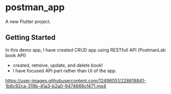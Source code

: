 # postman_app

A new Flutter project.

## Getting Started

In this demo app, I have created CRUD app using RESTfull API (PostmanLab book API)
- created, retreive, update, and delete book! 
- I have focused API part rather than UI of the app.






https://user-images.githubusercontent.com/12498051/228818841-1b8c92ca-319b-41a3-b2a0-9474666cf471.mp4

